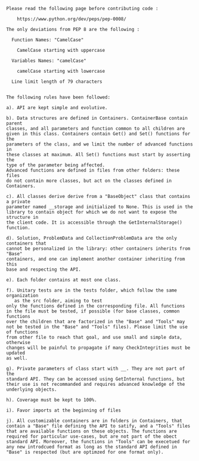     Please read the following page before contributing code :

        https://www.python.org/dev/peps/pep-0008/

    The only deviations from PEP 8 are the following :

      Function Names: "CamelCase"

        CamelCase starting with uppercase

      Variables Names: "camelCase"

        camelCase starting with lowercase

      Line limit length of 79 characters


    The following rules have been followed:

    a). API are kept simple and evolutive.

    b). Data structures are defined in Containers. ContainerBase contain parent
	classes, and all parameters and function common to all children are
    given in this class. Containers contain Get() and Set() functions for the
	parameters of the class, and we limit the number of advanced functions in
	these classes at maximum. All Set() functions must start by asserting the
	type of the parameter being affected.
	Advanced functions are defined in files from other folders: these files
	do not contain more classes, but act on the classes defined in Containers.

    c). All classes derive derive from a "BaseObject" class that contains a private
	parameter named __storage and initialized to None. This is used in the
	library to contain object for which we do not want to expose the structure in
	the client code. It is accessible through the GetInternalStorage() function.

    d). Solution, ProblemData and CollectionProblemData are the only containers that
	cannot be personalized in the library: other containers inherits from "Base"
	containers, and one can implement another container inheriting from this
	base and respecting the API.

    e). Each folder contains at most one class. 

    f). Unitary tests are in the tests folder, which follow the same organization
       as the src folder, aiming to test
    only the functions defined in the corresponding file. All functions
    in the file must be tested, if possible (for base classes, common functions 
    over the children that are factorized in the "Base" and "Tools" may
    not be tested in the "Base" and "Tools" files). Please limit the use of functions
    from other file to reach that goal, and use small and simple data, otherwise
    changes will be painful to propagate if many CheckIntegrities must be updated
    as well.

    g). Private parameters of class start with __. They are not part of the
	standard API. They can be accessed using GetInternal functions, but
	their use is not recommanded and requires advanced knowledge of the
	underlying objects.

    h). Coverage must be kept to 100%. 
    
    i). Favor imports at the beginning of files
    
    j). All customizable containers are in folders in Containers, that contain a "Base" file defining the API to satify, and a "Tools" files that are available functions on these objects. The functions are required for particular use-cases, but are not part of the obect standard API. Moreover, the functions in "Tools" can be execetued for any new introdcued format as long as the standard API defined in "Base" is respected (but are optimzed for one format only).
    
